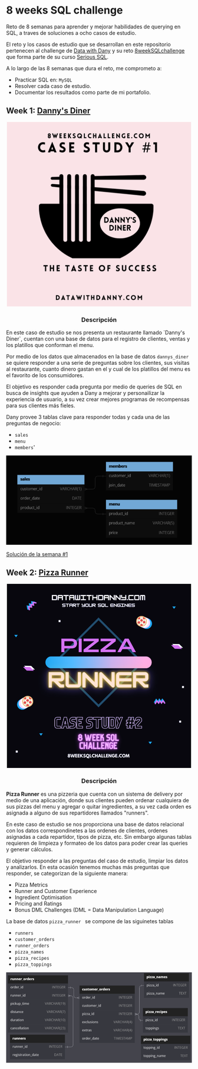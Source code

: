 # 8 weeks SQL challenge
Reto de 8 semanas para aprender y mejorar habilidades de querying en SQL, a traves de soluciones a ocho casos de estudio.

El reto y los casos de estudio que se desarrollan en este repositorio pertenecen al challenge de [Data with Dany](https://www.datawithdanny.com/) y su reto [8weekSQLchallenge](https://8weeksqlchallenge.com/getting-started/) que forma parte de su curso [Serious SQL](https://www.datawithdanny.com/courses/serious-sql).


A lo largo de las 8 semanas que dura el reto, me comprometo a:
- Practicar SQL en: `MySQL`
- Resolver cada caso de estudio.
- Documentar los resultados como parte de mi portafolio.

## Week 1: [Danny's Diner](https://8weeksqlchallenge.com/case-study-1/)
<p align="center">
  <img src="./imgs/week-1_cover.png" alt="Week 1 Cover" width="500" heigh="500">
</p>
<h3 align="center"> Descripción </h3>
En este caso de estudio se nos presenta un restaurante llamado `Danny's Diner`, cuentan con una base de datos para el registro de clientes, ventas y los platillos que conforman el menu.

Por medio de los datos que almacenados en la base de datos `dannys_diner` se quiere responder a una serie de preguntas sobre los clientes, sus visitas al restaurante, cuanto dinero gastan en el y cual de los platillos del menu es el favorito de los consumidores.

El objetivo es responder cada pregunta por medio de queries de SQL en busca de insights que ayuden a Dany a mejorar y personailizar la experiencia de usuario, a su vez crear mejores programas de recompensas para sus clientes más fieles.

Dany provee 3 tablas clave para responder todas y cada una de las preguntas de negocio:
- `sales`
- `menu`
- `members`'

![Diagrama Entidad Relación](./imgs/week-1_Diagram.png)
<br>

[Solución de la semana #1](./week-1/Dannys_diner.md)

## Week 2: [Pizza Runner](https://8weeksqlchallenge.com/case-study-2/)
<p align="center">
  <img src="./imgs/week-2_cover.png" alt="Week 1 Cover" width="500" heigh="500">
</p>
<h3 align="center"> Descripción </h3>

**Pizza Runner** es una pizzeria que cuenta con un sistema de delivery por medio de una aplicación, donde sus clientes pueden ordenar cualquiera de sus pizzas del menu y agregar o quitar ingredientes, a su vez cada orden es asignada a alguno de sus repartidores llamados "runners".

En este caso de estudio se nos proporciona una base de datos relacional con los datos correspondinetes a las ordenes de clientes, ordenes asignadas a cada repartidor, tipos de pizza, etc. Sin embargo algunas tablas requieren de limpieza y formateo de los datos para poder crear las queries y generar cálculos.

El objetivo responder a las preguntas del caso de estudio, limpiar los datos y analizarlos. En esta ocasión tenemos muchas más preguntas que responder, se categorizan de la siguiente manera:
- Pizza Metrics
- Runner and Customer Experience
- Ingredient Optimisation
- Pricing and Ratings
- Bonus DML Challenges (DML = Data Manipulation Language)

La base de datos `pizza_runner ` se compone de las siguinetes tablas
- `runners`
- `customer_orders`
- `runner_orders`
- `pizza_names`
- `pizza_recipes`
- `pizza_toppings`


![Diagrama Entidad Relación - Week 2](./imgs/week-2_Diagram.png)
<br>
